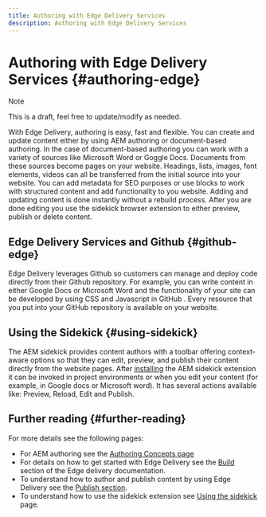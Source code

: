 ```yaml
---
title: Authoring with Edge Delivery Services
description: Authoring with Edge Delivery Services
---
```


# Authoring with Edge Delivery Services {#authoring-edge}

>[!NOTE]
>
>This is a draft, feel free to update/modify as needed.

With Edge Delivery, authoring is easy, fast and flexible. You can create and update content either by using AEM authoring or document-based authoring. In the case of document-based authoring  you can work with a variety of sources like Microsoft Word or Goggle Docs. Documents from these sources become pages on your website. Headings, lists, images, font elements, videos can all be transferred from the initial source into your website. You can add metadata for SEO purposes or use blocks to work with structured content and add functionality to you website. Adding and updating content is done instantly without a rebuild process.  After you are done editing you use the sidekick browser extension to either preview, publish or delete content.

## Edge Delivery Services and Github {#github-edge}

Edge Delivery leverages Github so customers can manage and deploy code directly from their Github repository. For example, you can write content in either Google Docs or Microsoft Word and the functionality of your site can be developed by using CSS and Javascript in GitHub . Every resource that you put into your GitHub repository is available on your website.

## Using the Sidekick {#using-sidekick}

​​The AEM sidekick provides content authors with a toolbar offering context-aware options so that they can edit, preview, and publish their content directly from the website pages. After [installing](https://www.hlx.live/docs/sidekick-extension) the AEM sidekick extension it can be invoked in project environments or when you edit your content (for example, in Google docs or Microsoft word). It has several actions available like: Preview, Reload, Edit and Publish.

## Further reading {#further-reading}

For more details see the following pages:

* For AEM authoring see the [Authoring Concepts page](https://experienceleague.adobe.com/docs/experience-manager-cloud-service/content/sites/authoring/getting-started/concepts.html)
* For details on how to get started with Edge Delivery see the [Build](https://www.hlx.live/docs/#build) section of the Edge delivery documentation.
* To understand how to author and publish content by using Edge Delivery see the [Publish section](https://www.hlx.live/docs/authoring).
* To understand how to use the sidekick extension see [Using the sidekick](https://www.hlx.live/docs/sidekick) page.

